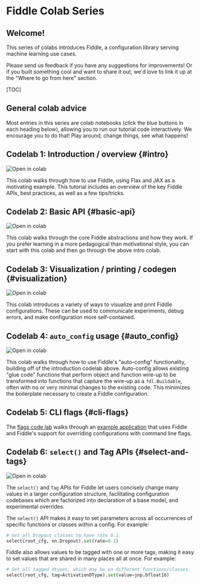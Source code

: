 # Fiddle Colab Series

<!--#include file="google/colabs_header.md"-->

## Welcome!

This series of colabs introduces Fiddle, a configuration library serving machine
learning use cases.

Please send us feedback if you have any suggestions for improvements! Or if you
built something cool and want to share it out, we'd love to link it up at the
"Where to go from here" section.

[TOC]

## General colab advice

Most entries in this series are colab notebooks (click the blue buttons in each
heading below), allowing you to run our tutorial code interactively. We
encourage you to do that! Play around, change things, see what happens!

<!--#include file="google/colabs_instructions.md"-->

## Codelab 1: Introduction / overview {#intro}

<a href="https://colab.sandbox.google.com/github/google/fiddle/blob/main/fiddle/examples/colabs/fiddle_tutorial_with_flax.ipynb" target="_parent"><img src="https://colab.research.google.com/assets/colab-badge.svg" alt="Open in colab" style="float:left"/></a><br>

This colab walks through how to use Fiddle, using Flax and JAX as a motivating
example. This tutorial includes an overview of the key Fiddle APIs, best
practices, as well as a few tips/tricks.

## Codelab 2: Basic API {#basic-api}

<a href="https://colab.sandbox.google.com/github/google/fiddle/blob/main/fiddle/examples/colabs/basic_api.ipynb" target="_parent"><img src="https://colab.research.google.com/assets/colab-badge.svg" alt="Open in colab" style="float:left"/></a><br>

This colab walks through the core Fiddle abstractions and how they work. If you
prefer learning in a more pedagogical than motivational style, you can start
with this colab and then go through the above intro colab.

## Codelab 3: Visualization / printing / codegen {#visualization}

<a href="https://colab.sandbox.google.com/github/google/fiddle/blob/main/fiddle/examples/colabs/visualization_printing_codegen.ipynb" target="_parent"><img src="https://colab.research.google.com/assets/colab-badge.svg" alt="Open in colab" style="float:left"/></a><br>

This colab introduces a variety of ways to visualize and print Fiddle
configurations. These can be used to communicate experiments, debug errors, and
make configuration more self-contained.

## Codelab 4: `auto_config` usage {#auto_config}

<a href="https://colab.sandbox.google.com/github/google/fiddle/blob/main/fiddle/examples/colabs/auto_config.ipynb" target="_parent"><img src="https://colab.research.google.com/assets/colab-badge.svg" alt="Open in colab" style="float:left"/></a><br>

This colab walks through how to use Fiddle's "auto-config" functionality,
building off of the introduction codelab above. Auto-config allows existing
"glue code" functions that perform object and function wire-up to be transformed
into functions that capture the wire-up as a `fdl.Buildable`, often with no or
very minimal changes to the existing code. This minimizes the boilerplate
necessary to create a Fiddle configuration.

## Codelab 5: CLI flags {#cli-flags}

The [flags code lab](flags_code_lab.md) walks through an
[example application](http://github.com/google/fiddle/tree/main/fiddle/absl_flags/example)
that uses Fiddle and Fiddle's support for overriding configurations with command
line flags.

## Codelab 6: `select()` and Tag APIs {#select-and-tags}

<a href="https://colab.sandbox.google.com/github/google/fiddle/blob/main/fiddle/examples/colabs/select_and_tag_apis.ipynb" target="_parent"><img src="https://colab.research.google.com/assets/colab-badge.svg" alt="Open in colab" style="float:left"/></a><br>

The `select()` and `Tag` APIs for Fiddle let users concisely change many values
in a larger configuration structure, facilitating configuration codebases which
are factorized into declaration of a base model, and experimental overrides.

The `select()` API makes it easy to set parameters across all occurrences of
specific functions or classes within a config. For example:

```python
# Set all Dropout classes to have rate 0.1.
select(root_cfg, nn.Dropout).set(rate=0.1)
```

Fiddle also allows values to be tagged with one or more tags, making it easy to
set values that are shared in many places all at once. For example:

```python
# Set all tagged dtypes, which may be on different functions/classes.
select(root_cfg, tag=ActivationDType).set(value=jnp.bfloat16)
```

<!--#include file="google/colabs_internal.md"-->
